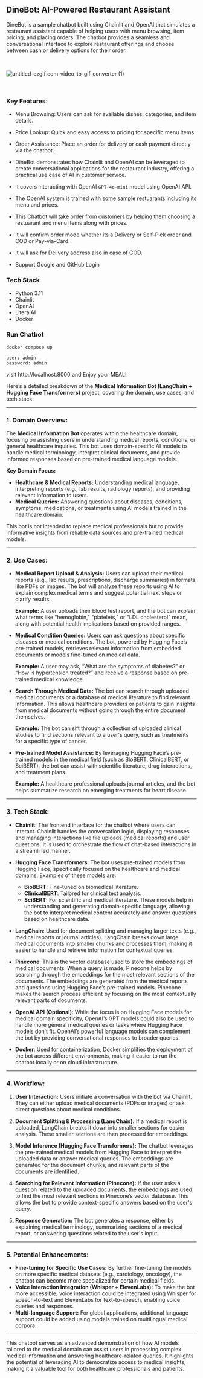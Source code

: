## DineBot: AI-Powered Restaurant Assistant

DineBot is a sample chatbot built using Chainlit and OpenAI that simulates a restaurant assistant capable of helping users with menu browsing, item pricing, and placing orders. The chatbot provides a seamless and conversational interface to explore restaurant offerings and choose between cash or delivery options for their order.

<br/>

![untitled-ezgif com-video-to-gif-converter (1)](https://github.com/user-attachments/assets/5a81a9a1-84a7-4a36-9a47-67afe3e4c486)



<br/>

### Key Features:
* Menu Browsing: Users can ask for available dishes, categories, and item details.
* Price Lookup: Quick and easy access to pricing for specific menu items.
* Order Assistance: Place an order for delivery or cash payment directly via the chatbot.
* DineBot demonstrates how Chainlit and OpenAI can be leveraged to create conversational applications for the restaurant industry, offering a practical use case of AI in customer service.

* It covers interacting with OpenAI `GPT-4o-mini` model using OpenAI API.
* The OpenAI system is trained with some sample restuarants including its menu and prices.
* This Chatbot will take order from customers by helping them choosing a restuarant and menu items along with prices.
* It will confirm order mode whether its a Delivery or Self-Pick order and COD or Pay-via-Card.
* It will ask for Delivery address also in case of COD.
* Support Google and GitHub Login


### Tech Stack

* Python 3.11
* Chainlit
* OpenAI
* LiteralAI
* Docker


### Run Chatbot
```
docker compose up
```

```
user: admin
password: admin
```

visit http://localhost:8000 and Enjoy your MEAL!


Here’s a detailed breakdown of the **Medical Information Bot (LangChain + Hugging Face Transformers)** project, covering the domain, use cases, and tech stack:

---

### **1. Domain Overview:**

The **Medical Information Bot** operates within the healthcare domain, focusing on assisting users in understanding medical reports, conditions, or general healthcare inquiries. This bot uses domain-specific AI models to handle medical terminology, interpret clinical documents, and provide informed responses based on pre-trained medical language models. 

**Key Domain Focus:**
- **Healthcare & Medical Reports:** Understanding medical language, interpreting reports (e.g., lab results, radiology reports), and providing relevant information to users.
- **Medical Queries:** Answering questions about diseases, conditions, symptoms, medications, or treatments using AI models trained in the healthcare domain.

This bot is not intended to replace medical professionals but to provide informative insights from reliable data sources and pre-trained medical models.

---

### **2. Use Cases:**

- **Medical Report Upload & Analysis:** Users can upload their medical reports (e.g., lab results, prescriptions, discharge summaries) in formats like PDFs or images. The bot will analyze these reports using AI to explain complex medical terms and suggest potential next steps or clarify results.
  
  **Example:** A user uploads their blood test report, and the bot can explain what terms like "hemoglobin," "platelets," or "LDL cholesterol" mean, along with potential health implications based on provided ranges.

- **Medical Condition Queries:** Users can ask questions about specific diseases or medical conditions. The bot, powered by Hugging Face’s pre-trained models, retrieves relevant information from embedded documents or models fine-tuned on medical data.

  **Example:** A user may ask, “What are the symptoms of diabetes?” or “How is hypertension treated?” and receive a response based on pre-trained medical knowledge.

- **Search Through Medical Data:** The bot can search through uploaded medical documents or a database of medical literature to find relevant information. This allows healthcare providers or patients to gain insights from medical documents without going through the entire document themselves.

  **Example:** The bot can sift through a collection of uploaded clinical studies to find sections relevant to a user's query, such as treatments for a specific type of cancer.

- **Pre-trained Model Assistance:** By leveraging Hugging Face’s pre-trained models in the medical field (such as BioBERT, ClinicalBERT, or SciBERT), the bot can assist with scientific literature, drug interactions, and treatment plans.

  **Example:** A healthcare professional uploads journal articles, and the bot helps summarize research on emerging treatments for heart disease.

---

### **3. Tech Stack:**

- **Chainlit**: The frontend interface for the chatbot where users can interact. Chainlit handles the conversation logic, displaying responses and managing interactions like file uploads (medical reports) and user questions. It is used to orchestrate the flow of chat-based interactions in a streamlined manner.

- **Hugging Face Transformers**: The bot uses pre-trained models from Hugging Face, specifically focused on the healthcare and medical domains. Examples of these models are:
  - **BioBERT**: Fine-tuned on biomedical literature.
  - **ClinicalBERT**: Tailored for clinical text analysis.
  - **SciBERT**: For scientific and medical literature.
  These models help in understanding and generating domain-specific language, allowing the bot to interpret medical content accurately and answer questions based on healthcare data.

- **LangChain**: Used for document splitting and managing larger texts (e.g., medical reports or journal articles). LangChain breaks down large medical documents into smaller chunks and processes them, making it easier to handle and retrieve information for contextual queries.

- **Pinecone**: This is the vector database used to store the embeddings of medical documents. When a query is made, Pinecone helps by searching through the embeddings for the most relevant sections of the documents. The embeddings are generated from the medical reports and questions using Hugging Face’s pre-trained models. Pinecone makes the search process efficient by focusing on the most contextually relevant parts of documents.

- **OpenAI API (Optional)**: While the focus is on Hugging Face models for medical domain specificity, OpenAI’s GPT models could also be used to handle more general medical queries or tasks where Hugging Face models don’t fit. OpenAI’s powerful language models can complement the bot by providing conversational responses to broader queries.

- **Docker**: Used for containerization, Docker simplifies the deployment of the bot across different environments, making it easier to run the chatbot locally or on cloud infrastructure.

---

### **4. Workflow:**

1. **User Interaction:** Users initiate a conversation with the bot via Chainlit. They can either upload medical documents (PDFs or images) or ask direct questions about medical conditions.
   
2. **Document Splitting & Processing (LangChain):** If a medical report is uploaded, LangChain breaks it down into smaller sections for easier analysis. These smaller sections are then processed for embeddings.
   
3. **Model Inference (Hugging Face Transformers):** The chatbot leverages the pre-trained medical models from Hugging Face to interpret the uploaded data or answer medical queries. The embeddings are generated for the document chunks, and relevant parts of the documents are identified.

4. **Searching for Relevant Information (Pinecone):** If the user asks a question related to the uploaded documents, the embeddings are used to find the most relevant sections in Pinecone’s vector database. This allows the bot to provide context-specific answers based on the user's query.

5. **Response Generation:** The bot generates a response, either by explaining medical terminology, summarizing sections of a medical report, or answering questions related to the user's input.

---

### **5. Potential Enhancements:**

- **Fine-tuning for Specific Use Cases:** By further fine-tuning the models on more specific medical datasets (e.g., cardiology, oncology), the chatbot can become more specialized for certain medical fields.
- **Voice Interaction Integration (Whisper + ElevenLabs):** To make the bot more accessible, voice interaction could be integrated using Whisper for speech-to-text and ElevenLabs for text-to-speech, enabling voice queries and responses.
- **Multi-language Support:** For global applications, additional language support could be added using models trained on multilingual medical corpora.

---

This chatbot serves as an advanced demonstration of how AI models tailored to the medical domain can assist users in processing complex medical information and answering healthcare-related queries. It highlights the potential of leveraging AI to democratize access to medical insights, making it a valuable tool for both healthcare professionals and patients.